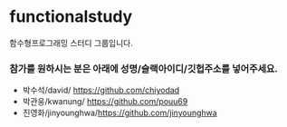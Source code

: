 # functionalstudy
함수형프로그래밍 스터디 그룹입니다.


### 참가를 원하시는 분은 아래에 성명/슬랙아이디/깃헙주소를 넣어주세요.
* 박수석/david/ https://github.com/chiyodad
* 박관웅/kwanung/ https://github.com/pouu69
* 진영화/jinyounghwa/https://github.com/jinyounghwa
